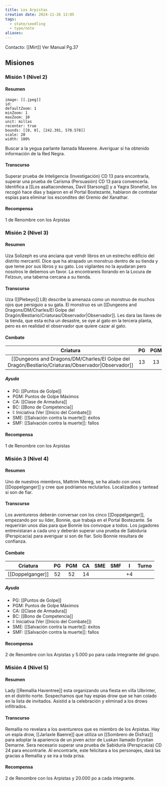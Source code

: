 ```yaml
---
title: Los Arpistas
creation date: 2024-11-26 13:05
tags:
  - state/seedling
  - type/note
aliases:
---
```

Contacto: [[Mirt]]
Ver Manual Pg.37

## Misiones

### Misión 1 (Nivel 2)

#### Resumen

```leaflet
image: [[.jpeg]]
id:
defaultZoom: 1
minZoom: 1
maxZoom: 10
unit: millas
recenter: true
bounds: [[0, 0], [242.391, 578.578]]
scale: 20
width: 100%
```
Buscar a la yegua parlante llamada Maxeene. Averiguar si ha obtenido información de la Red Negra.

#### Transcurso

Superar prueba de Inteligencia (Investigación) CD 13 para encontrarla, superar una prueba de Carisma (Persuasión) CD 13 para convencerla. Identifica a [[Los asaltacondenas, Davil Starsong]] y a Yagra Stonefist, los recogió hace días y bajaron en el Portal Bostezante, hablaron de contratar espías para eliminar los escondites del Gremio del Xanathar.

#### Recompensa

1 de Renombre con los Arpistas


### Misión 2 (Nivel 3)

#### Resumen

Uza Solizeph es una anciana que vendr libros en un estrecho edificio del distrito mercantil. Dice que ha atrapado un monstruo dentro de su tienda y que teme por sus libros y su gato. Los vigilantes no la ayudaran pero nosotros le debemos un favor. La encontrareis llorando en la Locura de Felzoun, una taberna cercana a su tienda.

#### Transcurso

Uza ([[Plebeyo]] LB) describe la amenaza como un monstruo de muchos ojos que persiguio a su gata. El monstruo es un [[Dungeons and Dragons/DM/Charles/El Golpe del Dragón/Bestiario/Criaturas/Observador|Observador]]. Les dara las llaves de la tienda, que esta echa un desastre, se oye al gato en la tercera planta, pero es en realidad el observador que quiere cazar al gato.

#### Combate

|                                              Criatura                                              | PG  | PGM | CA  | SME | SMF |  I  | Turno |     |
| :------------------------------------------------------------------------------------------------: | :-: | :-: | :-: | :-: | :-: | :-: | :---: | --- |
| [[Dungeons and Dragons/DM/Charles/El Golpe del Dragón/Bestiario/Criaturas/Observador\|Observador]] | 13  | 13  | 13  |     |     | +3  |       |     |

##### Ayuda
- PG: [[Puntos de Golpe]]
- PGM: Puntos de Golpe Máximos
- CA: [[Clase de Armadura]]
- BC: [[Bono de Competencia]]
- I: Iniciativa (Ver [[Inicio del Combate]])
- SME: [[Salvación contra la muerte]]: éxitos
- SMF: [[Salvación contra la muerte]]: fallos


#### Recompensa

1 de Renombre con los Arpistas

### Misión 3 (Nivel 4)

#### Resumen

Uno de nuestros miembros, Mattrim Mereg, se ha aliado con unos [[Doppelganger]] y cree que podríamos reclutarlos. Localizadlos y tantead si son de fiar.

#### Transcurso

Los aventureros deberán conversar con los cinco [[Doppelganger]], empezando por su líder, Bonnie, que trabaja en el Portal Bostezante. Se requerirán unos días para que Bonnie los convoque a todos. Los jugadores entrevistaran a cada uno y deberán superar una prueba de Sabiduría (Perspicacia) para averiguar si son de fiar. Solo Bonnie resultara de confianza.

#### Combate

|     Criatura     | PG  | PGM | CA  | SME | SMF |  I  | Turno |
| :--------------: | :-: | :-: | :-: | :-: | :-: | :-: | :---: |
| [[Doppelganger]] | 52  | 52  | 14  |     |     | +4  |       |
##### Ayuda
- PG: [[Puntos de Golpe]]
- PGM: Puntos de Golpe Máximos
- CA: [[Clase de Armadura]]
- BC: [[Bono de Competencia]]
- I: Iniciativa (Ver [[Inicio del Combate]])
- SME: [[Salvación contra la muerte]]: éxitos
- SMF: [[Salvación contra la muerte]]: fallos

#### Recompensa

2 de Renombre con los Arpistas y 5.000 po para cada integrante del grupo.

### Misión 4 (Nivel 5)

#### Resumen

Lady [[Remallia Haventree]] esta organizando una fiesta en villa Ulbrinter, en el distrito norte. Sospechamos que hay espías drow que se han colado en la lista de invitados. Asistid a la celebración y eliminad a los drows infiltrados.

#### Transcurso

Remallia no revelara a los aventureros que es miembro de los Arpistas. Hay un espía drow, [[Jarlaxle Baenre]] que utiliza un [[Sombrero de Disfraz]] para adoptar la apariencia de un joven actor de Luskan llamado Erystian Demarne. Sera necesario superar una prueba de Sabiduría (Perspicacia) CD 24 para encontrarle. Al encontrarle, este felicitara a los personajes, dará las gracias a Remallia y se ira a toda prisa.

#### Recompensa

2 de Renombre con los Arpistas y 20.000 po a cada integrante.